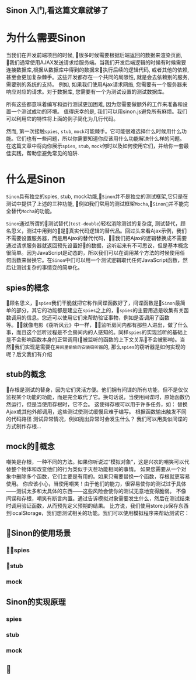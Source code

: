 Sinon 入门,看这篇文章就够了
----

# 为什么需要Sinon
当我们在开发前端项目的时候, 很多时候需要根据后端返回的数据来渲染页面, 我们通常使用AJAX发送请求给服务端。当我们开发后端逻辑的时候有时候需要连接数据库,根据从数据库中得到的数据来执行后续的逻辑代码, 或者其他的依赖, 甚至会更加复杂棘手。这些开发都存在一个共同的局限性, 就是会去依赖别的服务, 需要别的系统的支持。 例如, 如果我们使用Ajax请求网络, 您需要有一个服务器来响应对应的请求。对于数据库, 您需要有一个为测试设置的测试数据库。
  
所有这些都意味着编写和运行测试更加困难, 因为您需要做额外的工作来准备和设置一个测试成功的环境。
值得庆幸的是, 我们可以用sinon.js避免所有麻烦。我们可以利用它的特性将上面的例子简化为几行代码。

然而, 第一次接触`spies`, `stub`, `mock`可能棘手。它可能很难选择什么时候用什么功能。它们也有一些问题，所以你需要知道你应该用什么功能解决什么样的问题。
在这篇文章中将向你展示`spies`, `stub`, `mock`何时以及如何使用它们，并给你一套最佳实践，帮助您避免常见的陷阱.

# 什么是Sinon
  `Sinon`具有独立的spies, stub, mock功能,`Sinon`并不是独立的测试框架,它只是在测试中提供了上述的三种功能, 例如我们常用的测试框架`Mocha`,`Sinon`并不能完全替代`Mocha`的功能。

`Sinon`通过所谓的测试替代(`test-double`)轻松消除测试的复杂度,
测试替代，顾名思义，测试中用到的是真实代码逻辑的替代品。回过头来看Ajax示例，我们不需要设置服务器，而是用Ajax的替代代码，我们把Ajax的逻辑替换成不需要通过请求服务器就返回预先设置好的数据，这听起来有不可思议，但是基本概念很简单。因为JavaScript是动态的，所以我们可以在调用某个方法的时候使用任何函数来替换它。在`Sinon`中们可以用一个测试逻辑取代任何JavaScript函数，然后让测试复杂的事情变的简单化。

## spies的概念
顾名思义，`spies`我们干脆就把它称作间谍函数好了，间谍函数是`Sinon`最简单的部分，其它的功能都是建立在`spies`之上的，`spies`的主要用途是收集有关函数调用的信息。您还可以使用它们来帮助验证事物，例如是否调用了函数等。就像电影《窃听风云》中一样，监听房间内都有那些人进出，做了什么事，而且这个监听过程是不会房间内的人感知的。同样`spies`的实现监听的基础上是不会影响函数本身的正常调用(被监听的函数的上下文关系不会被影响)。当然我们实现是需要在`房间里偷偷的安装窃听器`的, 那么`spies`的窃听器是如何实现的呢？后文我们有介绍

## stub的概念
存根是测试的替身，因为它们灵活方便。他们拥有间谍的所有功能，但不是仅仅监视某个功能的功能，而是完全取代了它。换句话说，当使用间谍时，原始函数仍然运行，但是当使用存根时，它不会。
这使得存根可以用于许多任务，如：
替换Ajax或其他外部调用，这些测试使测试缓慢且难于编写。
根据函数输出触发不同的代码路径
测试异常情况，例如抛出异常时会发生什么？
我们可以用类似间谍的方式制作存根…
## mock的概念
嘲笑是存根，一种不同的方法。如果你听说过“模拟对象”，这是兴农的嘲笑可以代替整个物体和改变他们的行为类似于灭茬功能相同的事情。
如果您需要从一个对象中删除多个函数，它们主要是有用的。如果只需要替换一个函数，存根就更容易使用。
你应该小心，当使用嘲笑！由于他们的能力，很容易使你的测试过于具体——测试太多和太具体的东西——这些风险会使你的测试无意地变得脆弱。
不像间谍和存根，嘲笑有断言内置。通过告诉模拟对象需要发生什么，然后在测试结束时调用验证函数，从而预先定义预期的结果。
比方说，我们使用store.js保存东西到localStorage，我们想测试相关的功能。我们可以使用模拟程序来帮助测试它：

## Sinon的使用场景
### spies
### stub
### mock

## Sinon的实现原理
### spies
### stub
### mock

## 